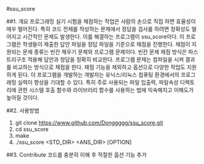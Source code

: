 #ssu_score

##1. 개요
 프로그래밍 실기 시험을 채점하는 작업은 사람의 손으로 직접 하면 효율성이 매우 떨어진다. 특히 코드 전체를 작성하는 문제에서 정답을 검사를 하려면 정확성도 떨어지고 시간적인 문제도 발생한다. 이를 해결하는 프로그램이 ssu_score이다. 이 프로그램은 학생들이 제출한 답안 파일을 정답 파일을 기준으로 채점을 진행한다. 채점이 지원되는 문제 종류는 빈칸 채우기 문제와 프로그램 문제이다. 빈칸 문제 채점 방식은 파스트리구조 적용해 답안과 정답을 정확히 비교한다. 프로그램 문제는 컴파일을 시켜 결과를 비교하는 방식으로 채점을 한다. 채점 기능을 제외하고 옵션으로 다양한 작업도 지원하게 된다. 이 프로그램을 개발하는 개발자는 유닉스/리눅스 컴퓨팅 환경에서의 프로그래밍 실력이 향상을 기대할 수 있다. 특히 주로 사용되는 파일 입출력, 파일속성 디렉토리에 관한 시스템 호출 함수와 라이브러리 함수를 사용하는 법에 익숙해지고 이해도가 높아질 것이다.  
 
##2. 사용방법
1. git clone https://www.github.com/Donggggg/ssu_score.git
2. cd ssu_score
3. make
4. ./ssu_score <STD_DIR> <ANS_DIR> [OPTION]

##3. Contribute
코드를 충분히 이해 후 적절한 옵션 기능 추가
